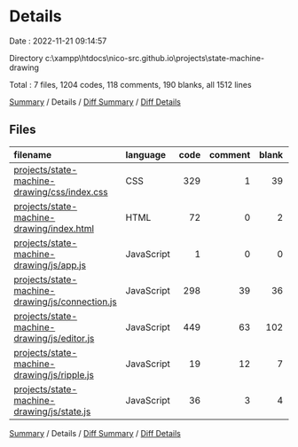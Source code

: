# Details

Date : 2022-11-21 09:14:57

Directory c:\\xampp\\htdocs\\nico-src.github.io\\projects\\state-machine-drawing

Total : 7 files,  1204 codes, 118 comments, 190 blanks, all 1512 lines

[Summary](results.md) / Details / [Diff Summary](diff.md) / [Diff Details](diff-details.md)

## Files
| filename | language | code | comment | blank | total |
| :--- | :--- | ---: | ---: | ---: | ---: |
| [projects/state-machine-drawing/css/index.css](/projects/state-machine-drawing/css/index.css) | CSS | 329 | 1 | 39 | 369 |
| [projects/state-machine-drawing/index.html](/projects/state-machine-drawing/index.html) | HTML | 72 | 0 | 2 | 74 |
| [projects/state-machine-drawing/js/app.js](/projects/state-machine-drawing/js/app.js) | JavaScript | 1 | 0 | 0 | 1 |
| [projects/state-machine-drawing/js/connection.js](/projects/state-machine-drawing/js/connection.js) | JavaScript | 298 | 39 | 36 | 373 |
| [projects/state-machine-drawing/js/editor.js](/projects/state-machine-drawing/js/editor.js) | JavaScript | 449 | 63 | 102 | 614 |
| [projects/state-machine-drawing/js/ripple.js](/projects/state-machine-drawing/js/ripple.js) | JavaScript | 19 | 12 | 7 | 38 |
| [projects/state-machine-drawing/js/state.js](/projects/state-machine-drawing/js/state.js) | JavaScript | 36 | 3 | 4 | 43 |

[Summary](results.md) / Details / [Diff Summary](diff.md) / [Diff Details](diff-details.md)